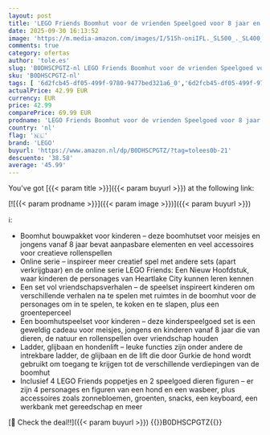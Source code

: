 ```yaml
---
layout: post
title: 'LEGO Friends Boomhut voor de vrienden Speelgoed voor 8 jaar en Ouder  Rollenspel Bouwpakket voor Kinderen om te Doen Alsof met 4 Poppetjes en 2 Dieren Figuren  Cadeau voor Meisjes 42652'
date: 2025-09-30 16:13:52
image: 'https://m.media-amazon.com/images/I/515h-oniIFL._SL500_._SL400_.jpg'
comments: true
category: ofertas
author: 'tole.es'
slug: 'B0DHSCPGTZ-nl LEGO Friends Boomhut voor de vrienden Speelgoed voor 8...'
sku: 'B0DHSCPGTZ-nl'
tags: [ '6d2fcb45-df05-499f-9780-9477bed321a6_0','6d2fcb45-df05-499f-9780-9477bed321a6_501','Arborist Merchandising Root','Bouw- & constructiespeelgoed','Creatieve spellen','Educatief speelgoed','Self Service','Special Features Stores','Speelgoed & spellen','Speelgoedbouwsets','lego','🇳🇱', ]
actualPrice: 42.99 EUR
currency: EUR
price: 42.99
comparePrice: 69.99 EUR
prodname: 'LEGO Friends Boomhut voor de vrienden Speelgoed voor 8 jaar en Ouder  Rollenspel Bouwpakket voor Kinderen om te Doen Alsof met 4 Poppetjes en 2 Dieren Figuren  Cadeau voor Meisjes 42652'
country: 'nl'
flag: '🇳🇱'
brand: 'LEGO'
buyurl: 'https://www.amazon.nl/dp/B0DHSCPGTZ/?tag=tolees0b-21'
descuento: '38.58'
average: '45.99'
---
```


You've got [{{< param title >}}]({{< param buyurl >}}) at the following link:

[![{{< param prodname >}}]({{< param image >}})]({{< param buyurl >}})

ℹ️:

- Boomhut bouwpakket voor kinderen – deze boomhutset voor meisjes en jongens vanaf 8 jaar bevat aanpasbare elementen en veel accessoires voor creatieve rollenspellen
- Online serie – inspireer meer creatief spel met andere sets (apart verkrijgbaar) en de online serie LEGO Friends: Een Nieuw Hoofdstuk, waar kinderen de personages van Heartlake City kunnen leren kennen
- Een set vol vriendschapsverhalen – de speelset inspireert kinderen om verschillende verhalen na te spelen met ruimtes in de boomhut voor de personages om in te spelen, te koken en te slapen, plus een groenteperceel
- Een boomhutspeelset voor kinderen – deze kinderspeelgoed set is een geweldig cadeau voor meisjes, jongens en kinderen vanaf 8 jaar die van dieren, de natuur en rollenspellen over vriendschap houden
- Ladder, glijbaan en hondenlift – leuke functies zijn onder andere de intrekbare ladder, de glijbaan en de lift die door Gurkie de hond wordt gebruikt om toegang te krijgen tot de verschillende verdiepingen van de boomhut
- Inclusief 4 LEGO Friends poppetjes en 2 speelgoed dieren figuren – er zijn 4 personages en figuren van een hond en een wasbeer, plus accessoires zoals zonnebloemen, groenten, snacks, een keyboard, een werkbank met gereedschap en meer

[🛒 Check the deal!!]({{< param buyurl >}})
{{<world>}}B0DHSCPGTZ{{</world>}}
